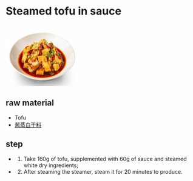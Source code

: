 # Steamed tofu in sauce

![酱蒸豆腐](/images/酱蒸豆腐.jpg)

## raw material

- Tofu
- [酱蒸白干料](/配料/酱蒸白干料.md)

## step

- 1. Take 160g of tofu, supplemented with 60g of sauce and steamed white dry ingredients;
- 2. After steaming the steamer, steam it for 20 minutes to produce.
